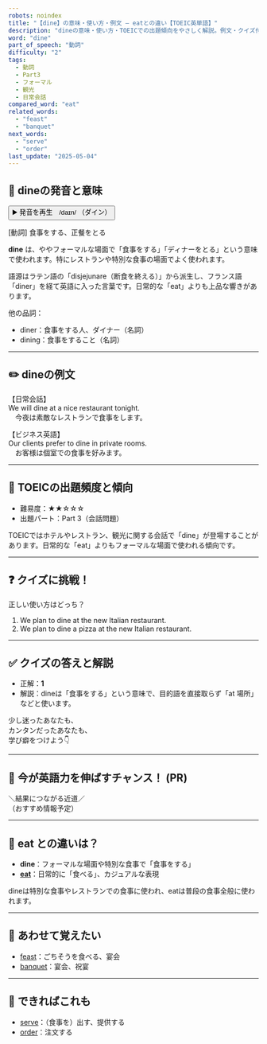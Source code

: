 ```yaml
---
robots: noindex
title: "【dine】の意味・使い方・例文 ― eatとの違い【TOEIC英単語】"
description: "dineの意味・使い方・TOEICでの出題傾向をやさしく解説。例文・クイズ付きでeatとの違いもわかりやすく学べます。"
word: "dine"
part_of_speech: "動詞"
difficulty: "2"
tags:
  - 動詞
  - Part3
  - フォーマル
  - 観光
  - 日常会話
compared_word: "eat"
related_words:
  - "feast"
  - "banquet"
next_words:
  - "serve"
  - "order"
last_update: "2025-05-04"
---
```


## 🔰 dineの発音と意味

<button class="play-audio" onclick="playTTS('dine')">
  <span class="play-audio-main">
    ▶️ 発音を再生　/daɪn/
  </span>
  <span class="play-audio-sub">
    （ダイン）
  </span>
</button>

[動詞] 食事をする、正餐をとる

**dine** は、ややフォーマルな場面で「食事をする」「ディナーをとる」という意味で使われます。特にレストランや特別な食事の場面でよく使われます。

語源はラテン語の「disjejunare（断食を終える）」から派生し、フランス語「diner」を経て英語に入った言葉です。日常的な「eat」よりも上品な響きがあります。

他の品詞：  
- diner：食事をする人、ダイナー（名詞）
- dining：食事をすること（名詞）

---

## ✏️ dineの例文

【日常会話】  
We will dine at a nice restaurant tonight.  
　今夜は素敵なレストランで食事をします。

【ビジネス英語】  
Our clients prefer to dine in private rooms.  
　お客様は個室での食事を好みます。

---

## 🎯 TOEICの出題頻度と傾向

- 難易度：★★☆☆☆
- 出題パート：Part 3（会話問題）

TOEICではホテルやレストラン、観光に関する会話で「dine」が登場することがあります。日常的な「eat」よりもフォーマルな場面で使われる傾向です。

---

## ❓ クイズに挑戦！

正しい使い方はどっち？

1. We plan to dine at the new Italian restaurant.  
2. We plan to dine a pizza at the new Italian restaurant.

---

## ✅ クイズの答えと解説

- 正解：**1**
- 解説：dineは「食事をする」という意味で、目的語を直接取らず「at 場所」などと使います。

少し迷ったあなたも、  
カンタンだったあなたも、  
学び癖をつけよう👇️

---

## 🚀 今が英語力を伸ばすチャンス！ (PR)

<div class="info-center">
＼結果につながる近道／<br>  
（おすすめ情報予定）
</div>

---

## 🤔  eat との違いは？

- **dine**：フォーマルな場面や特別な食事で「食事をする」
- **[eat](/word/eat)**：日常的に「食べる」、カジュアルな表現

dineは特別な食事やレストランでの食事に使われ、eatは普段の食事全般に使われます。

---

## 🧩 あわせて覚えたい

- [feast](/word/feast)：ごちそうを食べる、宴会
- [banquet](/word/banquet)：宴会、祝宴

---

## 📖 できればこれも

- [serve](/word/serve)：（食事を）出す、提供する
- [order](/word/order)：注文する

<!-- cvid: aid28_bid32 -->
